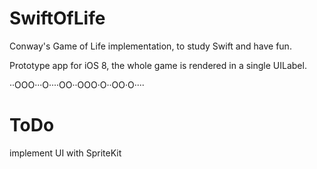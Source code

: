 SwiftOfLife
===========
Conway's Game of Life implementation, to study Swift and have fun.

Prototype app for iOS 8, the whole game is rendered in a single UILabel.

··OOO···O····OO··OOO·O··OO·O····

ToDo
====
implement UI with SpriteKit

